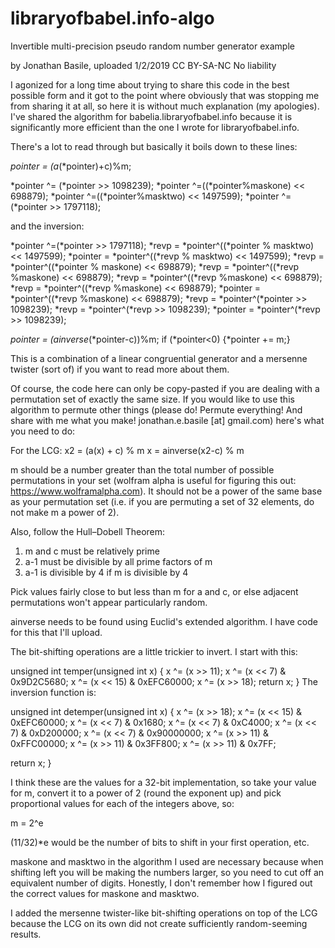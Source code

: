 # libraryofbabel.info-algo
Invertible multi-precision pseudo random number generator example

by Jonathan Basile, uploaded 1/2/2019
CC BY-SA-NC
No liability

I agonized for a long time about trying to share this code in the best possible form and it got to the point where obviously that was stopping me from sharing it at all, so here it is without much explanation (my apologies). I've shared the algorithm for babelia.libraryofbabel.info because it is significantly more efficient than the one I wrote for libraryofbabel.info. 

There's a lot to read through but basically it boils down to these lines:

*pointer = (a*(*pointer)+c)%m;    

*pointer ^= (*pointer >> 1098239);
*pointer ^=((*pointer%maskone) << 698879);
*pointer ^=((*pointer%masktwo) << 1497599);
*pointer ^=(*pointer >> 1797118);

and the inversion:

*pointer ^=(*pointer >> 1797118);
*revp = *pointer^((*pointer % masktwo) << 1497599);
*pointer = *pointer^((*revp % masktwo) << 1497599);
*revp = *pointer^((*pointer % maskone) << 698879);
*revp = *pointer^((*revp %maskone) << 698879);
*revp = *pointer^((*revp %maskone) << 698879);
*revp = *pointer^((*revp %maskone) << 698879);
*pointer = *pointer^((*revp %maskone) << 698879);
*revp = *pointer^(*pointer >> 1098239);
*revp = *pointer^(*revp >> 1098239);
*pointer = *pointer^(*revp >> 1098239);

*pointer = (ainverse*(*pointer-c))%m;
if (*pointer<0) {*pointer += m;}

This is a combination of a linear congruential generator and a mersenne twister (sort of) if you want to read more about them.

Of course, the code here can only be copy-pasted if you are dealing with a permutation set of exactly the same size. If you would like to use this algorithm to permute other things (please do! Permute everything! And share with me what you make! jonathan.e.basile [at] gmail.com) here's what you need to do:

For the LCG:
x2 = (a(x) + c) % m
x = ainverse(x2-c) % m

m should be a number greater than the total number of possible permutations in your set (wolfram alpha is useful for figuring this out: https://www.wolframalpha.com). It should not be a power of the same base as your permutation set (i.e. if you are permuting a set of 32 elements, do not make m a power of 2).

Also, follow the Hull–Dobell Theorem:

1. m and c must be relatively prime
2. a-1 must be divisible by all prime factors of m
3. a-1 is divisible by 4 if m is divisible by 4

Pick values fairly close to but less than m for a and c, or else adjacent permutations won't appear particularly random.

ainverse needs to be found using Euclid's extended algorithm. I have code for this that I'll upload.

The bit-shifting operations are a little trickier to invert. I start with this:

unsigned int temper(unsigned int x)
   {
   x ^= (x >> 11);
   x ^= (x << 7) & 0x9D2C5680;
   x ^= (x << 15) & 0xEFC60000;
   x ^= (x >> 18);
   return x;
   }
The inversion function is:

unsigned int detemper(unsigned int x)
   {
   x ^= (x >> 18);
   x ^= (x << 15) & 0xEFC60000;
   x ^= (x << 7) & 0x1680;
   x ^= (x << 7) & 0xC4000;
   x ^= (x << 7) & 0xD200000;
   x ^= (x << 7) & 0x90000000;
   x ^= (x >> 11) & 0xFFC00000;
   x ^= (x >> 11) & 0x3FF800;
   x ^= (x >> 11) & 0x7FF;

   return x;
   }

I think these are the values for a 32-bit implementation, so take your value for m, convert it to a power of 2 (round the exponent up) and pick proportional values for each of the integers above, so:

m = 2^e

(11/32)*e would be the number of bits to shift in your first operation, etc.

maskone and masktwo in the algorithm I used are necessary because when shifting left you will be making the numbers larger, so you need to cut off an equivalent number of digits. Honestly, I don't remember how I figured out the correct values for maskone and masktwo.

I added the mersenne twister-like bit-shifting operations on top of the LCG because the LCG on its own did not create sufficiently random-seeming results. 
